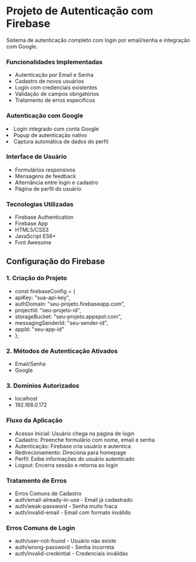 <h1>Projeto de Autenticação com Firebase</h1>
Sistema de autenticação completo com login por email/senha e integração com Google.

<h3>Funcionalidades Implementadas</h3>
<ul>
<li>Autenticação por Email e Senha</li>
<li>Cadastro de novos usuários</li>
<li>Login com credenciais existentes</li>
<li>Validação de campos obrigatórios</li>
<li>Tratamento de erros específicos</li>
</ul>

<h3>Autenticação com Google</h3
<ul>
<li>Login integrado com conta Google</li>
<li>Popup de autenticação nativo</li>
<li>Captura automática de dados do perfil</li>
</ul>

<h3>Interface de Usuário</h3>
<ul>
<li>Formulários responsivos</li>
<li>Mensagens de feedback</li>
<li>Alternância entre login e cadastro</li>
<li>Página de perfil do usuário</li>
</ul>

<h3>Tecnologias Utilizadas</h3>
<ul>
<li>Firebase Authentication</li>
<li>Firebase App</li>
<li>HTML5/CSS3</li>
<li>JavaScript ES6+</li>
<li>Font Awesome</li>
</ul>
 
<h2>Configuração do Firebase</h2>
<h3>1. Criação do Projeto</h3>
<ul>
<li>const firebaseConfig = {</li>
    <li>apiKey: "sua-api-key",</li>
    <li>authDomain: "seu-projeto.firebaseapp.com",</li>
    <li>projectId: "seu-projeto-id",</li>
    <li>storageBucket: "seu-projeto.appspot.com",</li>
    <li>messagingSenderId: "seu-sender-id",</li>
    <li>appId: "seu-app-id"</li>
<li>};</li>
    </ul>
<h3>2. Métodos de Autenticação Ativados</h3>
<ul>
<li>Email/Senha</li>
<li>Google</li>
</ul>

<h3>3. Domínios Autorizados</h3>
<ul>
<li>localhost</li>
<li>192.168.0.172</li>
</ul>

<h3>Fluxo da Aplicação</h3>
<ul>
<li>Acesso Inicial: Usuário chega na página de login</li>
<li>Cadastro: Preenche formulário com nome, email e senha</li>
<li>Autenticação: Firebase cria usuário e autentica</li>
<li>Redirecionamento: Direciona para homepage</li>
<li>Perfil: Exibe informações do usuário autenticado</li>
<li>Logout: Encerra sessão e retorna ao login</li>
</ul>

<h3>Tratamento de Erros</h3>
<ul>
<li>Erros Comuns de Cadastro</li>
<li>auth/email-already-in-use - Email já cadastrado</li>
<li>auth/weak-password - Senha muito fraca</li>
<li>auth/invalid-email - Email com formato inválido</li>
</ul>

<h3>Erros Comuns de Login</h3>
<ul>
<li>auth/user-not-found - Usuário não existe</li>
<li>auth/wrong-password - Senha incorreta</li>
<li>auth/invalid-credential - Credenciais inválidas</li>
</ul>
